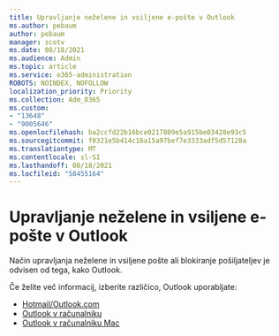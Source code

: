 ```yaml
---
title: Upravljanje neželene in vsiljene e-pošte v Outlook
ms.author: pebaum
author: pebaum
manager: scotv
ms.date: 08/18/2021
ms.audience: Admin
ms.topic: article
ms.service: o365-administration
ROBOTS: NOINDEX, NOFOLLOW
localization_priority: Priority
ms.collection: Adm_O365
ms.custom:
- "13648"
- "9005646"
ms.openlocfilehash: ba2ccfd22b16bce0217809e5a915be03428e93c5
ms.sourcegitcommit: f0321e5b414c16a15a97bef7e3333adf5d57128a
ms.translationtype: MT
ms.contentlocale: sl-SI
ms.lasthandoff: 08/18/2021
ms.locfileid: "58455164"
---
```

# <a name="how-to-manage-junk-and-spam-email-in-outlook"></a>Upravljanje neželene in vsiljene e-pošte v Outlook

Način upravljanja neželene in vsiljene pošte ali blokiranje pošiljateljev je odvisen od tega, kako Outlook.

Če želite več informacij, izberite različico, Outlook uporabljate:

- [Hotmail/Outlook.com](https://support.microsoft.com/%7Blang-locale%7D/home/expcontact?linkquery=Spam%2C%20junk%20%26%20phishing%20in%20Outlook.com)
- [Outlook v računalniku](https://support.microsoft.com/en-US/home/expcontact?linkquery=Spam%2C%20junk%20%26%20phishing%20in%20Outlook%20desktop)
- [Outlook v računalniku Mac](https://support.microsoft.com/%7Blang-locale%7D/home/expcontact?linkquery=Block%20or%20unblock%20a%20sender%20-%20Outlook%20for%20Mac)

